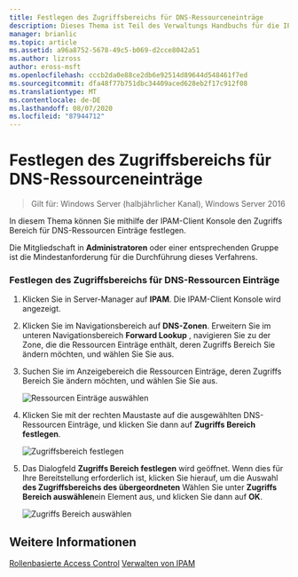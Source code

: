 ```yaml
---
title: Festlegen des Zugriffsbereichs für DNS-Ressourceneinträge
description: Dieses Thema ist Teil des Verwaltungs Handbuchs für die IP-Adressverwaltung (IPAM) in Windows Server 2016.
manager: brianlic
ms.topic: article
ms.assetid: a96a8752-5678-49c5-b069-d2cce8042a51
ms.author: lizross
author: eross-msft
ms.openlocfilehash: cccb2da0e88ce2db6e92514d89644d548461f7ed
ms.sourcegitcommit: dfa48f77b751dbc34409aced628eb2f17c912f08
ms.translationtype: MT
ms.contentlocale: de-DE
ms.lasthandoff: 08/07/2020
ms.locfileid: "87944712"
---
```

# <a name="set-access-scope-for-dns-resource-records"></a>Festlegen des Zugriffsbereichs für DNS-Ressourceneinträge

>Gilt für: Windows Server (halbjährlicher Kanal), Windows Server 2016

In diesem Thema können Sie mithilfe der IPAM-Client Konsole den Zugriffs Bereich für DNS-Ressourcen Einträge festlegen.

Die Mitgliedschaft in **Administratoren** oder einer entsprechenden Gruppe ist die Mindestanforderung für die Durchführung dieses Verfahrens.

### <a name="to-set-access-scope-for-dns-resource-records"></a>Festlegen des Zugriffsbereichs für DNS-Ressourcen Einträge

1.  Klicken Sie in Server-Manager auf **IPAM**. Die IPAM-Client Konsole wird angezeigt.

2.  Klicken Sie im Navigationsbereich auf **DNS-Zonen**.  Erweitern Sie im unteren Navigationsbereich **Forward Lookup** , navigieren Sie zu der Zone, die die Ressourcen Einträge enthält, deren Zugriffs Bereich Sie ändern möchten, und wählen Sie Sie aus.

3.  Suchen Sie im Anzeigebereich die Ressourcen Einträge, deren Zugriffs Bereich Sie ändern möchten, und wählen Sie Sie aus.

    ![Ressourcen Einträge auswählen](../../media/Set-Access-Scope-for-DNS-Resource-Records/ipam_RestrictUserToRRControl_02.jpg)

4.  Klicken Sie mit der rechten Maustaste auf die ausgewählten DNS-Ressourcen Einträge, und klicken Sie dann auf **Zugriffs Bereich festlegen**.

    ![Zugriffsbereich festlegen](../../media/Set-Access-Scope-for-DNS-Resource-Records/ipam_RestrictUserToRRControl_03.jpg)

5.  Das Dialogfeld **Zugriffs Bereich festlegen** wird geöffnet. Wenn dies für Ihre Bereitstellung erforderlich ist, klicken Sie hierauf, um die Auswahl **des Zugriffsbereichs des übergeordneten** Wählen Sie unter **Zugriffs Bereich auswählen**ein Element aus, und klicken Sie dann auf **OK**.

    ![Zugriffs Bereich auswählen](../../media/Set-Access-Scope-for-DNS-Resource-Records/ipam_RestrictUserToRRControl_04.jpg)

## <a name="see-also"></a>Weitere Informationen
[Rollenbasierte Access Control](Role-based-Access-Control.md) 
 [Verwalten von IPAM](Manage-IPAM.md)



